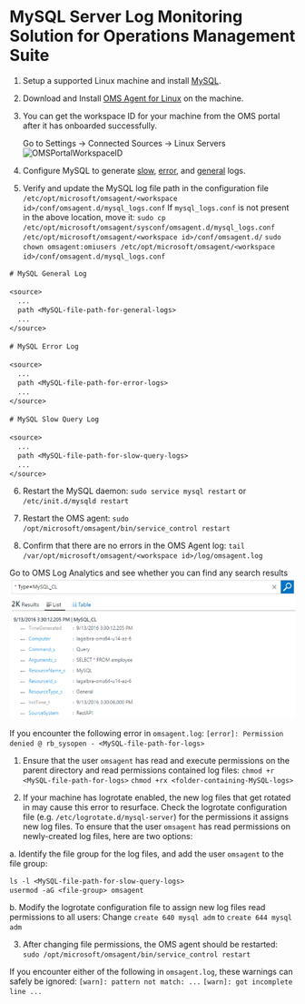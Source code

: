 # MySQL Server Log Monitoring Solution for Operations Management Suite

1. Setup a supported Linux machine and install [MySQL](http://dev.mysql.com/doc/refman/5.7/en/installing.html).

2. Download and Install [OMS Agent for Linux](https://github.com/Microsoft/OMS-Agent-for-Linux) on the machine.

3. You can get the workspace ID for your machine from the OMS portal after it has onboarded successfully.

   Go to Settings -> Connected Sources -> Linux Servers
   ![OMSPortalWorkspaceID](pictures/OMSPortalWorkspaceID.PNG?raw=true)

4. Configure MySQL to generate [slow](http://dev.mysql.com/doc/refman/5.7/en/slow-query-log.html), [error](http://dev.mysql.com/doc/refman/5.7/en/error-log.html), and [general](http://dev.mysql.com/doc/refman/5.7/en/query-log.html) logs.

5. Verify and update the MySQL log file path in the configuration file `/etc/opt/microsoft/omsagent/<workspace id>/conf/omsagent.d/mysql_logs.conf`
If `mysql_logs.conf` is not present in the above location, move it:
`sudo cp /etc/opt/microsoft/omsagent/sysconf/omsagent.d/mysql_logs.conf /etc/opt/microsoft/omsagent/<workspace id>/conf/omsagent.d/`
`sudo chown omsagent:omiusers /etc/opt/microsoft/omsagent/<workspace id>/conf/omsagent.d/mysql_logs.conf`

  ```config
  # MySQL General Log

  <source>
    ...
    path <MySQL-file-path-for-general-logs>
    ...
  </source>

  # MySQL Error Log

  <source>
    ...
    path <MySQL-file-path-for-error-logs>
    ...
  </source>

  # MySQL Slow Query Log

  <source>
    ...
    path <MySQL-file-path-for-slow-query-logs>
    ...
  </source>
  ```

6. Restart the MySQL daemon:
`sudo service mysql restart` or `/etc/init.d/mysqld restart`

7. Restart the OMS agent:
`sudo /opt/microsoft/omsagent/bin/service_control restart`


8. Confirm that there are no errors in the OMS Agent log:
`tail /var/opt/microsoft/omsagent/<workspace id>/log/omsagent.log`

Go to OMS Log Analytics and see whether you can find any search results
![MySQLSearchView](pictures/MySQLSearchView.PNG?raw=true)




If you encounter the following error in `omsagent.log`:
`[error]: Permission denied @ rb_sysopen - <MySQL-file-path-for-logs>`

1. Ensure that the user `omsagent` has read and execute permissions on the parent directory and read permissions contained log files:
`chmod +r <MySQL-file-path-for-logs>`
`chmod +rx <folder-containing-MySQL-logs>`

2. If your machine has logrotate enabled, the new log files that get rotated in may cause this error to resurface. Check the logrotate configuration file (e.g. `/etc/logrotate.d/mysql-server`) for the permissions it assigns new log files. To ensure that the user `omsagent` has read permissions on newly-created log files, here are two options:

 a. Identify the file group for the log files, and add the user `omsagent` to the file group:
  ```commands
  ls -l <MySQL-file-path-for-slow-query-logs>
  usermod -aG <file-group> omsagent
  ```

 b. Modify the logrotate configuration file to assign new log files read permissions to all users:
Change `create 640 mysql adm` to `create 644 mysql adm`

3. After changing file permissions, the OMS agent should be restarted:
`sudo /opt/microsoft/omsagent/bin/service_control restart`




If you encounter either of the following in `omsagent.log`, these warnings can safely be ignored:
`[warn]: pattern not match: ...`
`[warn]: got incomplete line ...`
